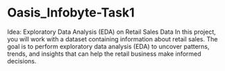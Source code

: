 # Oasis_Infobyte-Task1
Idea: Exploratory Data Analysis (EDA) on Retail Sales Data
In this project, you will work with a dataset containing information about retail sales. The goal is
to perform exploratory data analysis (EDA) to uncover patterns, trends, and insights that can
help the retail business make informed decisions.
